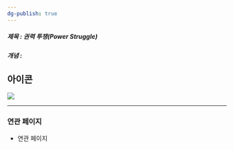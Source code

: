 ```yaml
---
dg-publish: true
---
```

##### 제목 : 권력 투쟁(Power Struggle)
##### 개념 : 
## 아이콘
<img src="\Assets\ImageName.png"/>


--- 

### 연관 페이지
- 연관 페이지
